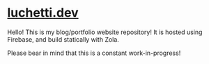 # [luchetti.dev](https://luchetti.dev)

Hello!
This is my blog/portfolio website repository!
It is hosted using Firebase, and build statically with Zola.

Please bear in mind that this is a constant work-in-progress!
